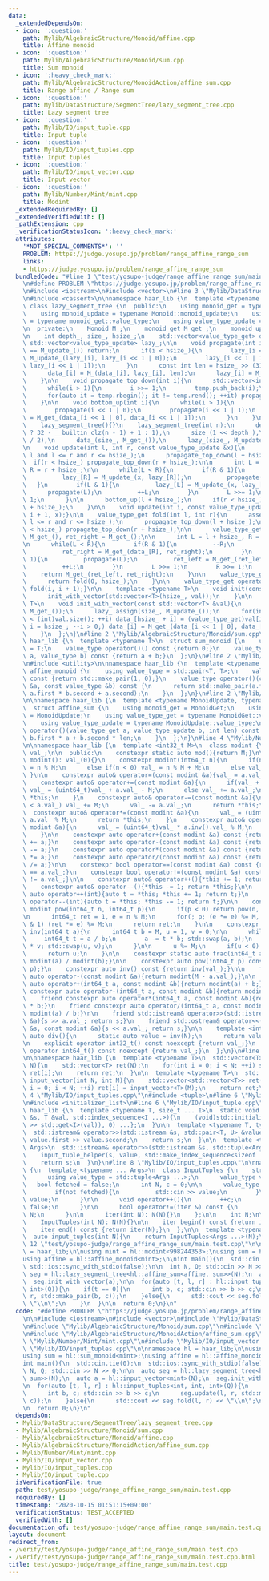```yaml
---
data:
  _extendedDependsOn:
  - icon: ':question:'
    path: Mylib/AlgebraicStructure/Monoid/affine.cpp
    title: Affine monoid
  - icon: ':question:'
    path: Mylib/AlgebraicStructure/Monoid/sum.cpp
    title: Sum monoid
  - icon: ':heavy_check_mark:'
    path: Mylib/AlgebraicStructure/MonoidAction/affine_sum.cpp
    title: Range affine / Range sum
  - icon: ':question:'
    path: Mylib/DataStructure/SegmentTree/lazy_segment_tree.cpp
    title: Lazy segment tree
  - icon: ':question:'
    path: Mylib/IO/input_tuple.cpp
    title: Input tuple
  - icon: ':question:'
    path: Mylib/IO/input_tuples.cpp
    title: Input tuples
  - icon: ':question:'
    path: Mylib/IO/input_vector.cpp
    title: Input vector
  - icon: ':question:'
    path: Mylib/Number/Mint/mint.cpp
    title: Modint
  _extendedRequiredBy: []
  _extendedVerifiedWith: []
  _pathExtension: cpp
  _verificationStatusIcon: ':heavy_check_mark:'
  attributes:
    '*NOT_SPECIAL_COMMENTS*': ''
    PROBLEM: https://judge.yosupo.jp/problem/range_affine_range_sum
    links:
    - https://judge.yosupo.jp/problem/range_affine_range_sum
  bundledCode: "#line 1 \"test/yosupo-judge/range_affine_range_sum/main.test.cpp\"\
    \n#define PROBLEM \"https://judge.yosupo.jp/problem/range_affine_range_sum\"\n\
    \n#include <iostream>\n#include <vector>\n#line 3 \"Mylib/DataStructure/SegmentTree/lazy_segment_tree.cpp\"\
    \n#include <cassert>\n\nnamespace haar_lib {\n  template <typename Monoid>\n \
    \ class lazy_segment_tree {\n  public:\n    using monoid_get = typename Monoid::monoid_get;\n\
    \    using monoid_update = typename Monoid::monoid_update;\n    using value_type_get\
    \ = typename monoid_get::value_type;\n    using value_type_update = typename monoid_update::value_type;\n\
    \n  private:\n    Monoid M_;\n    monoid_get M_get_;\n    monoid_update M_update_;\n\
    \n    int depth_, size_, hsize_;\n    std::vector<value_type_get> data_;\n   \
    \ std::vector<value_type_update> lazy_;\n\n    void propagate(int i){\n      if(lazy_[i]\
    \ == M_update_()) return;\n      if(i < hsize_){\n        lazy_[i << 1 | 0] =\
    \ M_update_(lazy_[i], lazy_[i << 1 | 0]);\n        lazy_[i << 1 | 1] = M_update_(lazy_[i],\
    \ lazy_[i << 1 | 1]);\n      }\n      const int len = hsize_ >> (31 - __builtin_clz(i));\n\
    \      data_[i] = M_(data_[i], lazy_[i], len);\n      lazy_[i] = M_update_();\n\
    \    }\n\n    void propagate_top_down(int i){\n      std::vector<int> temp;\n\
    \      while(i > 1){\n        i >>= 1;\n        temp.push_back(i);\n      }\n\n\
    \      for(auto it = temp.rbegin(); it != temp.rend(); ++it) propagate(*it);\n\
    \    }\n\n    void bottom_up(int i){\n      while(i > 1){\n        i >>= 1;\n\
    \        propagate(i << 1 | 0);\n        propagate(i << 1 | 1);\n        data_[i]\
    \ = M_get_(data_[i << 1 | 0], data_[i << 1 | 1]);\n      }\n    }\n\n  public:\n\
    \    lazy_segment_tree(){}\n    lazy_segment_tree(int n):\n      depth_(n > 1\
    \ ? 32 - __builtin_clz(n - 1) + 1 : 1),\n      size_(1 << depth_),\n      hsize_(size_\
    \ / 2),\n      data_(size_, M_get_()),\n      lazy_(size_, M_update_())\n    {}\n\
    \n    void update(int l, int r, const value_type_update &x){\n      assert(0 <=\
    \ l and l <= r and r <= hsize_);\n      propagate_top_down(l + hsize_);\n    \
    \  if(r < hsize_) propagate_top_down(r + hsize_);\n\n      int L = l + hsize_,\
    \ R = r + hsize_;\n\n      while(L < R){\n        if(R & 1){\n          --R;\n\
    \          lazy_[R] = M_update_(x, lazy_[R]);\n          propagate(R);\n     \
    \   }\n        if(L & 1){\n          lazy_[L] = M_update_(x, lazy_[L]);\n    \
    \      propagate(L);\n          ++L;\n        }\n        L >>= 1;\n        R >>=\
    \ 1;\n      }\n\n      bottom_up(l + hsize_);\n      if(r < hsize_) bottom_up(r\
    \ + hsize_);\n    }\n\n    void update(int i, const value_type_update &x){update(i,\
    \ i + 1, x);}\n\n    value_type_get fold(int l, int r){\n      assert(0 <= l and\
    \ l <= r and r <= hsize_);\n      propagate_top_down(l + hsize_);\n      if(r\
    \ < hsize_) propagate_top_down(r + hsize_);\n\n      value_type_get ret_left =\
    \ M_get_(), ret_right = M_get_();\n\n      int L = l + hsize_, R = r + hsize_;\n\
    \n      while(L < R){\n        if(R & 1){\n          --R;\n          propagate(R);\n\
    \          ret_right = M_get_(data_[R], ret_right);\n        }\n        if(L &\
    \ 1){\n          propagate(L);\n          ret_left = M_get_(ret_left, data_[L]);\n\
    \          ++L;\n        }\n        L >>= 1;\n        R >>= 1;\n      }\n\n  \
    \    return M_get_(ret_left, ret_right);\n    }\n\n    value_type_get fold_all(){\n\
    \      return fold(0, hsize_);\n    }\n\n    value_type_get operator[](int i){return\
    \ fold(i, i + 1);}\n\n    template <typename T>\n    void init(const T &val){\n\
    \      init_with_vector(std::vector<T>(hsize_, val));\n    }\n\n    template <typename\
    \ T>\n    void init_with_vector(const std::vector<T> &val){\n      data_.assign(size_,\
    \ M_get_());\n      lazy_.assign(size_, M_update_());\n      for(int i = 0; i\
    \ < (int)val.size(); ++i) data_[hsize_ + i] = (value_type_get)val[i];\n      for(int\
    \ i = hsize_; --i > 0;) data_[i] = M_get_(data_[i << 1 | 0], data_[i << 1 | 1]);\n\
    \    }\n  };\n}\n#line 2 \"Mylib/AlgebraicStructure/Monoid/sum.cpp\"\n\nnamespace\
    \ haar_lib {\n  template <typename T>\n  struct sum_monoid {\n    using value_type\
    \ = T;\n    value_type operator()() const {return 0;}\n    value_type operator()(value_type\
    \ a, value_type b) const {return a + b;}\n  };\n}\n#line 2 \"Mylib/AlgebraicStructure/Monoid/affine.cpp\"\
    \n#include <utility>\n\nnamespace haar_lib {\n  template <typename T>\n  struct\
    \ affine_monoid {\n    using value_type = std::pair<T, T>;\n    value_type operator()()\
    \ const {return std::make_pair(1, 0);}\n    value_type operator()(const value_type\
    \ &a, const value_type &b) const {\n      return std::make_pair(a.first * b.first,\
    \ a.first * b.second + a.second);\n    }\n  };\n}\n#line 2 \"Mylib/AlgebraicStructure/MonoidAction/affine_sum.cpp\"\
    \n\nnamespace haar_lib {\n  template <typename MonoidUpdate, typename MonoidGet>\n\
    \  struct affine_sum {\n    using monoid_get = MonoidGet;\n    using monoid_update\
    \ = MonoidUpdate;\n    using value_type_get = typename MonoidGet::value_type;\n\
    \    using value_type_update = typename MonoidUpdate::value_type;\n\n    value_type_get\
    \ operator()(value_type_get a, value_type_update b, int len) const {\n      return\
    \ b.first * a + b.second * len;\n    }\n  };\n}\n#line 4 \"Mylib/Number/Mint/mint.cpp\"\
    \n\nnamespace haar_lib {\n  template <int32_t M>\n  class modint {\n    uint32_t\
    \ val_;\n\n  public:\n    constexpr static auto mod(){return M;}\n\n    constexpr\
    \ modint(): val_(0){}\n    constexpr modint(int64_t n){\n      if(n >= M) val_\
    \ = n % M;\n      else if(n < 0) val_ = n % M + M;\n      else val_ = n;\n   \
    \ }\n\n    constexpr auto& operator=(const modint &a){val_ = a.val_; return *this;}\n\
    \    constexpr auto& operator+=(const modint &a){\n      if(val_ + a.val_ >= M)\
    \ val_ = (uint64_t)val_ + a.val_ - M;\n      else val_ += a.val_;\n      return\
    \ *this;\n    }\n    constexpr auto& operator-=(const modint &a){\n      if(val_\
    \ < a.val_) val_ += M;\n      val_ -= a.val_;\n      return *this;\n    }\n  \
    \  constexpr auto& operator*=(const modint &a){\n      val_ = (uint64_t)val_ *\
    \ a.val_ % M;\n      return *this;\n    }\n    constexpr auto& operator/=(const\
    \ modint &a){\n      val_ = (uint64_t)val_ * a.inv().val_ % M;\n      return *this;\n\
    \    }\n\n    constexpr auto operator+(const modint &a) const {return modint(*this)\
    \ += a;}\n    constexpr auto operator-(const modint &a) const {return modint(*this)\
    \ -= a;}\n    constexpr auto operator*(const modint &a) const {return modint(*this)\
    \ *= a;}\n    constexpr auto operator/(const modint &a) const {return modint(*this)\
    \ /= a;}\n\n    constexpr bool operator==(const modint &a) const {return val_\
    \ == a.val_;}\n    constexpr bool operator!=(const modint &a) const {return val_\
    \ != a.val_;}\n\n    constexpr auto& operator++(){*this += 1; return *this;}\n\
    \    constexpr auto& operator--(){*this -= 1; return *this;}\n\n    constexpr\
    \ auto operator++(int){auto t = *this; *this += 1; return t;}\n    constexpr auto\
    \ operator--(int){auto t = *this; *this -= 1; return t;}\n\n    constexpr static\
    \ modint pow(int64_t n, int64_t p){\n      if(p < 0) return pow(n, -p).inv();\n\
    \n      int64_t ret = 1, e = n % M;\n      for(; p; (e *= e) %= M, p >>= 1) if(p\
    \ & 1) (ret *= e) %= M;\n      return ret;\n    }\n\n    constexpr static modint\
    \ inv(int64_t a){\n      int64_t b = M, u = 1, v = 0;\n\n      while(b){\n   \
    \     int64_t t = a / b;\n        a -= t * b; std::swap(a, b);\n        u -= t\
    \ * v; std::swap(u, v);\n      }\n\n      u %= M;\n      if(u < 0) u += M;\n\n\
    \      return u;\n    }\n\n    constexpr static auto frac(int64_t a, int64_t b){return\
    \ modint(a) / modint(b);}\n\n    constexpr auto pow(int64_t p) const {return pow(val_,\
    \ p);}\n    constexpr auto inv() const {return inv(val_);}\n\n    friend constexpr\
    \ auto operator-(const modint &a){return modint(M - a.val_);}\n\n    friend constexpr\
    \ auto operator+(int64_t a, const modint &b){return modint(a) + b;}\n    friend\
    \ constexpr auto operator-(int64_t a, const modint &b){return modint(a) - b;}\n\
    \    friend constexpr auto operator*(int64_t a, const modint &b){return modint(a)\
    \ * b;}\n    friend constexpr auto operator/(int64_t a, const modint &b){return\
    \ modint(a) / b;}\n\n    friend std::istream& operator>>(std::istream &s, modint\
    \ &a){s >> a.val_; return s;}\n    friend std::ostream& operator<<(std::ostream\
    \ &s, const modint &a){s << a.val_; return s;}\n\n    template <int N>\n    static\
    \ auto div(){\n      static auto value = inv(N);\n      return value;\n    }\n\
    \n    explicit operator int32_t() const noexcept {return val_;}\n    explicit\
    \ operator int64_t() const noexcept {return val_;}\n  };\n}\n#line 4 \"Mylib/IO/input_vector.cpp\"\
    \n\nnamespace haar_lib {\n  template <typename T>\n  std::vector<T> input_vector(int\
    \ N){\n    std::vector<T> ret(N);\n    for(int i = 0; i < N; ++i) std::cin >>\
    \ ret[i];\n    return ret;\n  }\n\n  template <typename T>\n  std::vector<std::vector<T>>\
    \ input_vector(int N, int M){\n    std::vector<std::vector<T>> ret(N);\n    for(int\
    \ i = 0; i < N; ++i) ret[i] = input_vector<T>(M);\n    return ret;\n  }\n}\n#line\
    \ 4 \"Mylib/IO/input_tuples.cpp\"\n#include <tuple>\n#line 6 \"Mylib/IO/input_tuples.cpp\"\
    \n#include <initializer_list>\n#line 6 \"Mylib/IO/input_tuple.cpp\"\n\nnamespace\
    \ haar_lib {\n  template <typename T, size_t ... I>\n  static void input_tuple_helper(std::istream\
    \ &s, T &val, std::index_sequence<I ...>){\n    (void)std::initializer_list<int>{(void(s\
    \ >> std::get<I>(val)), 0) ...};\n  }\n\n  template <typename T, typename U>\n\
    \  std::istream& operator>>(std::istream &s, std::pair<T, U> &value){\n    s >>\
    \ value.first >> value.second;\n    return s;\n  }\n\n  template <typename ...\
    \ Args>\n  std::istream& operator>>(std::istream &s, std::tuple<Args ...> &value){\n\
    \    input_tuple_helper(s, value, std::make_index_sequence<sizeof ... (Args)>());\n\
    \    return s;\n  }\n}\n#line 8 \"Mylib/IO/input_tuples.cpp\"\n\nnamespace haar_lib\
    \ {\n  template <typename ... Args>\n  class InputTuples {\n    struct iter {\n\
    \      using value_type = std::tuple<Args ...>;\n      value_type value;\n   \
    \   bool fetched = false;\n      int N, c = 0;\n\n      value_type operator*(){\n\
    \        if(not fetched){\n          std::cin >> value;\n        }\n        return\
    \ value;\n      }\n\n      void operator++(){\n        ++c;\n        fetched =\
    \ false;\n      }\n\n      bool operator!=(iter &) const {\n        return c <\
    \ N;\n      }\n\n      iter(int N): N(N){}\n    };\n\n    int N;\n\n  public:\n\
    \    InputTuples(int N): N(N){}\n\n    iter begin() const {return iter(N);}\n\
    \    iter end() const {return iter(N);}\n  };\n\n  template <typename ... Args>\n\
    \  auto input_tuples(int N){\n    return InputTuples<Args ...>(N);\n  }\n}\n#line\
    \ 12 \"test/yosupo-judge/range_affine_range_sum/main.test.cpp\"\n\nnamespace hl\
    \ = haar_lib;\n\nusing mint = hl::modint<998244353>;\nusing sum = hl::sum_monoid<mint>;\n\
    using affine = hl::affine_monoid<mint>;\n\nint main(){\n  std::cin.tie(0);\n \
    \ std::ios::sync_with_stdio(false);\n\n  int N, Q; std::cin >> N >> Q;\n\n  auto\
    \ seg = hl::lazy_segment_tree<hl::affine_sum<affine, sum>>(N);\n  auto a = hl::input_vector<mint>(N);\n\
    \  seg.init_with_vector(a);\n\n  for(auto [t, l, r] : hl::input_tuples<int, int,\
    \ int>(Q)){\n    if(t == 0){\n      int b, c; std::cin >> b >> c;\n      seg.update(l,\
    \ r, std::make_pair(b, c));\n    }else{\n      std::cout << seg.fold(l, r) <<\
    \ \"\\n\";\n    }\n  }\n\n  return 0;\n}\n"
  code: "#define PROBLEM \"https://judge.yosupo.jp/problem/range_affine_range_sum\"\
    \n\n#include <iostream>\n#include <vector>\n#include \"Mylib/DataStructure/SegmentTree/lazy_segment_tree.cpp\"\
    \n#include \"Mylib/AlgebraicStructure/Monoid/sum.cpp\"\n#include \"Mylib/AlgebraicStructure/Monoid/affine.cpp\"\
    \n#include \"Mylib/AlgebraicStructure/MonoidAction/affine_sum.cpp\"\n#include\
    \ \"Mylib/Number/Mint/mint.cpp\"\n#include \"Mylib/IO/input_vector.cpp\"\n#include\
    \ \"Mylib/IO/input_tuples.cpp\"\n\nnamespace hl = haar_lib;\n\nusing mint = hl::modint<998244353>;\n\
    using sum = hl::sum_monoid<mint>;\nusing affine = hl::affine_monoid<mint>;\n\n\
    int main(){\n  std::cin.tie(0);\n  std::ios::sync_with_stdio(false);\n\n  int\
    \ N, Q; std::cin >> N >> Q;\n\n  auto seg = hl::lazy_segment_tree<hl::affine_sum<affine,\
    \ sum>>(N);\n  auto a = hl::input_vector<mint>(N);\n  seg.init_with_vector(a);\n\
    \n  for(auto [t, l, r] : hl::input_tuples<int, int, int>(Q)){\n    if(t == 0){\n\
    \      int b, c; std::cin >> b >> c;\n      seg.update(l, r, std::make_pair(b,\
    \ c));\n    }else{\n      std::cout << seg.fold(l, r) << \"\\n\";\n    }\n  }\n\
    \n  return 0;\n}\n"
  dependsOn:
  - Mylib/DataStructure/SegmentTree/lazy_segment_tree.cpp
  - Mylib/AlgebraicStructure/Monoid/sum.cpp
  - Mylib/AlgebraicStructure/Monoid/affine.cpp
  - Mylib/AlgebraicStructure/MonoidAction/affine_sum.cpp
  - Mylib/Number/Mint/mint.cpp
  - Mylib/IO/input_vector.cpp
  - Mylib/IO/input_tuples.cpp
  - Mylib/IO/input_tuple.cpp
  isVerificationFile: true
  path: test/yosupo-judge/range_affine_range_sum/main.test.cpp
  requiredBy: []
  timestamp: '2020-10-15 01:51:15+09:00'
  verificationStatus: TEST_ACCEPTED
  verifiedWith: []
documentation_of: test/yosupo-judge/range_affine_range_sum/main.test.cpp
layout: document
redirect_from:
- /verify/test/yosupo-judge/range_affine_range_sum/main.test.cpp
- /verify/test/yosupo-judge/range_affine_range_sum/main.test.cpp.html
title: test/yosupo-judge/range_affine_range_sum/main.test.cpp
---
```

